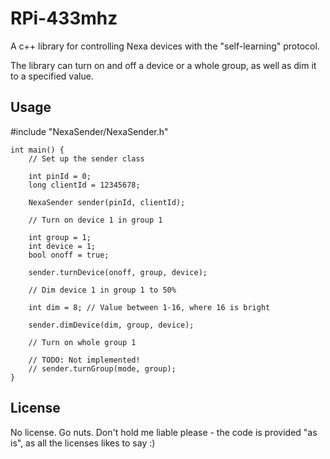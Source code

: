 # RPi-433mhz
A c++ library for controlling Nexa devices with the "self-learning" protocol.

The library can turn on and off a device or a whole group, as well as dim it to a specified value.

## Usage
  #include "NexaSender/NexaSender.h"

	int main() {
		// Set up the sender class
		
		int pinId = 0;
		long clientId = 12345678;
		
		NexaSender sender(pinId, clientId);
		
		// Turn on device 1 in group 1
		
		int group = 1;
		int device = 1;
		bool onoff = true;
		
		sender.turnDevice(onoff, group, device);
		
		// Dim device 1 in group 1 to 50%
		
		int dim = 8; // Value between 1-16, where 16 is bright
		
		sender.dimDevice(dim, group, device);
		
		// Turn on whole group 1
		
		// TODO: Not implemented!
		// sender.turnGroup(mode, group);
	}

## License
No license. Go nuts. Don't hold me liable please - the code is provided "as is", as all the licenses likes to say :)
